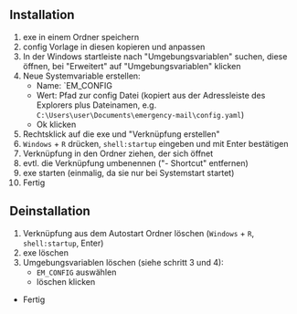 ## Installation

1. exe in einem Ordner speichern
2. config Vorlage in diesen kopieren und anpassen
3. In der Windows startleiste nach "Umgebungsvariablen" suchen, diese öffnen, bei "Erweitert" auf "Umgebungsvariablen"
   klicken
4. Neue Systemvariable erstellen:
    - Name: `EM_CONFIG
    - Wert: Pfad zur config Datei (kopiert aus der Adressleiste des Explorers plus Dateinamen,
      e.g. `C:\Users\user\Documents\emergency-mail\config.yaml`)
    - Ok klicken
5. Rechtsklick auf die exe und "Verknüpfung erstellen"
6. `Windows` + `R` drücken, `shell:startup` eingeben und mit Enter bestätigen
7. Verknüpfung in den Ordner ziehen, der sich öffnet
8. evtl. die Verknüpfung umbenennen ("- Shortcut" entfernen)
9. exe starten (einmalig, da sie nur bei Systemstart startet)
10. Fertig

## Deinstallation

1. Verknüpfung aus dem Autostart Ordner löschen (`Windows` + `R`, `shell:startup`, Enter)
2. exe löschen
3. Umgebungsvariablen löschen (siehe schritt 3 und 4):
    - `EM_CONFIG` auswählen
    - löschen klicken

- Fertig